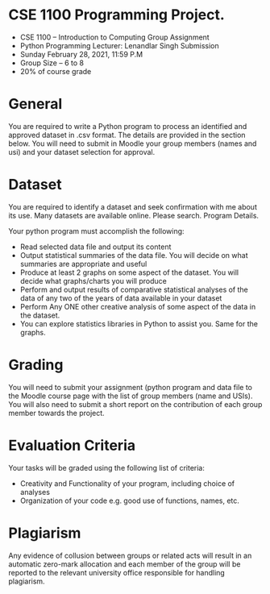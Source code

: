 # CSE 1100 Programming Project.

* CSE 1100 – Introduction to Computing Group Assignment 
* Python Programming Lecturer: Lenandlar Singh Submission 
* Sunday February 28, 2021, 11:59 P.M 
* Group Size – 6 to 8  
* 20% of course grade

# General
You are required to write a Python program to process an identified and approved dataset in .csv format. 
The details are provided in the section below. You will need to submit in Moodle your group members (names and usi) and your dataset selection for approval.

# Dataset
You are required to identify a dataset and seek confirmation with me about its use. Many datasets are available online. Please search. Program Details.

Your python program must accomplish the following:
* Read selected data file and output its content
* Output statistical summaries of the data file. You will decide on what summaries are appropriate and useful 
* Produce at least 2 graphs on some aspect of the dataset. You will decide what graphs/charts you will produce
* Perform and output results of comparative statistical analyses of the data of any two of the years of data available in your dataset 
* Perform Any ONE other creative analysis of some aspect of the data in the dataset.
* You can explore statistics libraries in Python to assist you. Same for the graphs.

# Grading
You will need to submit your assignment (python program and data file to the Moodle course page with the list of group members (name and USIs). You will also need to submit a short report on the contribution of each group member towards the project.

# Evaluation Criteria 
Your tasks will be graded using the following list of criteria: 
* Creativity and Functionality of your program, including choice of analyses
* Organization of your code e.g. good use of functions, names, etc.

# Plagiarism
Any evidence of collusion between groups or related acts will result in an automatic zero-mark allocation and each member of the group will be reported to the relevant university office responsible for handling plagiarism.
